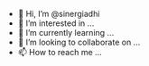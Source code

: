 - 👋 Hi, I’m @sinergiadhi
- 👀 I’m interested in ...
- 🌱 I’m currently learning ...
- 💞️ I’m looking to collaborate on ...
- 📫 How to reach me ...

<!---
sinergiadhi/sinergiadhi is a ✨ special ✨ repository because its `README.md` (this file) appears on your GitHub profile.
You can click the Preview link to take a look at your changes.
--->
